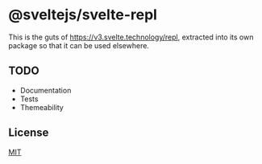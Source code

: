 # @sveltejs/svelte-repl

This is the guts of https://v3.svelte.technology/repl, extracted into its own package so that it can be used elsewhere.

## TODO

* Documentation
* Tests
* Themeability

## License

[MIT](LICENSE)